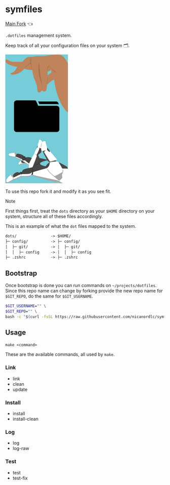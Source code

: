 # symfiles

[Main Fork](https://github.com/nicanordlc/symfiles) 👈

`.dotfiles` management system.

Keep track of all your configuration files on your system 🗂️.

![Symfiles Logo](./src/imgs/sym-logo.png)

To use this repo fork it and modify it as you see fit.

> [!NOTE]  
> First things first, treat the `dots` directory as your `$HOME` directory on your system,
> structure all of these files accordingly.
>
> This is an example of what the `dot` files mapped to the system.
>
> ```txt
> dots/               -> $HOME/
> ├─ config/          -> ├─ config/
> │  ├─ git/          -> │  ├─ git/
> │  │  ├─ config     -> │  │  ├─ config
> ├─ .zshrc           -> ├─ .zshrc
> ```

## Bootstrap

Once bootstrap is done you can run commands on `~/projects/dotfiles`. Since this repo name can change by forking provide the new repo name for `$GIT_REPO`, do the same for `$GIT_USERNAME`.

```bash
$GIT_USERNAME="" \
$GIT_REPO="" \
bash -c "$(curl -fsSL https://raw.githubusercontent.com/nicanordlc/symfiles/refs/heads/main/src/install-remote.sh)"
```

## Usage

```txt
make <command>
```

These are the available commands, all used by `make`.

### Link

- link
- clean
- update

### Install

- install
- install-clean

### Log

- log
- log-raw

### Test

- test
- test-fix
